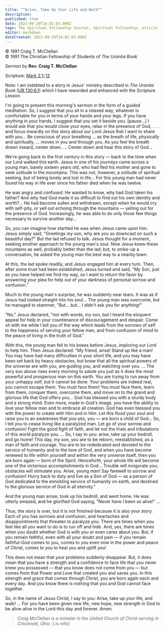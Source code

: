 ```yaml
---
title: "“Arise, Take Up Your Life and Walk”"
description: 
published: true
date: 2023-09-29T14:02:03.086Z
tags: The Spiritual Fellowship Journal, Spiritual Fellowship, article
editor: markdown
dateCreated: 2023-09-29T14:02:03.086Z
---
```


<p class="v-card v-sheet theme--light gray lighten-3 px-2">© 1991 Craig T. McClellan<br>© 1991 The Christian Fellowship of Students of <i>The Urantia Book</i></p>

Sermon by **Rev. Craig T. McClellan**

Scripture: [Mark 2:1-12](/en/Bible/Mark/2#v1)

Note: I am indebted to a story in Jesus' ministry described in _The Urantia Book_ ([UB 130:6.1](/en/The_Urantia_Book/130#p6_1)) which I have reworded and enhanced with the Scripture Lesson.

I'm going to present this morning's sermon in the form of a guided meditation. So, I suggest that you sit in a relaxed way, whatever is comfortable for you in terms of your hands and your legs. If you have anything in your hands, I suggest that you set it beside you. [pause...] I would ask that you would close your eyes, relax in the presence of God, . . . and focus inwardly on this story about our Lord Jesus that I want to share with you... Be conscious of your breathing ... as the breath of life, physically and spiritually, ... moves in you and through you. As you feel the breath drawn inward, center down. ... Center down and hear this story of God...

We're going back to the first century in this story — back to the time when our Lord walked this earth. Jesus in one of his journeys came across a young man, barely sixteen years old, who had fled his mother and gone to seek solitude in the mountains. This was not, however, a solitude of spiritual seeking, but of being lonely and lost in life... For this young man had never found his way in life ever since his father died when he was twelve.

He was angry and confused. He wanted to know, why had God taken his father? And why had God made it so difficult to find out his own identity and worth?... He had become sullen and withdrawn, except when he would cry with self-pity, or yell out echoing through the mountains — yelling out for the presence of God. Increasingly, he was able to do only those few things necessary to survive another day...

So, you can imagine how startled he was when Jesus came upon him. Jesus simply said, "Greetings my son, why are you so downcast on such a beautiful day?" But the lad refused to talk. Jesus thought for a moment, seeking another approach to the young man's soul. Now Jesus knew these mountains as well, probably better than the lad; but, to strike-up a conversation, he asked the young man the best way to a nearby town.

At this, the lad spoke readily, and Jesus engaged him at every turn. Then, after some trust had been established, Jesus turned and said, "My Son, just as you have helped me find my way, so I want to return the favor by answering your plea for help out of your darkness of personal sorrow and confusion."

Much to the young man's surprise, he was suddenly near tears. It was as if Jesus had looked straight into his soul... The young man was overcome, but he managed to stammer, "But... but... I didn't ask you for anything!"

"No," Jesus declared, "not with words, my son, but I heard the eloquent appeal for help in your countenance of discouragement and despair. Come sit with me while I tell you of the way which leads from the sorrows of self to the happiness of serving your fellow man, and from confusion of mind to the peace of living in the truth of God."

With this, the young man fell to his knees before Jesus, imploring our Lord to help him. Then Jesus declared: "My friend, arise! Stand up like a man! You may have had many difficulties in your short life, and you may have been set back by heavy obstacles, but know that all the spiritual powers of the universe are with you, are guiding you, and watching over you. ... The very sun above rises every morning to salute you just as it does the most powerful and prosperous man on this earth. You are trying to run away from your unhappy self, but it cannot be done. Your problems are indeed real, you cannot escape them. You must face them! You must face them, learn from them, conquer them, overcome them, and move on to the grand and glorious life that God offers you... God has blessed you with a sturdy body and a strong mind. Even more, made in God's image, you have the ability to love your fellow man and to embrace all creation. God has even blessed you with the power to create with Him and in Him. Let this flood your soul and raise you to an awareness that you-yes, you — are born a child of God... So, I tell you to cease living like a paralyzed man. Let go of your sorrow and confusion! Fight the good fight of faith, and let not the trials and tribulations of this world paralyze you. ... So, I say to you: arise, take up your bedroll, and go home! This day, my son, you are to be reborn, reestablished, as a man of faith and courage. You are to be rededicated and devoted to the service of humanity and to the love of God, and when you have become renewed to life within yourself and within the very universe itself, then you are born again — born of the Spirit. Henceforth, your whole life will become one of the victorious accomplishments in God... Trouble will invigorate you; obstacles will stimulate you. Arise, young man! Say farewell to sorrow and confusion! Hurry back to duty and live as a Son of God — as a person of God dedicated to the ennobling service of humanity on earth, and destined to the glorious service of God in all eternity."

And the young man arose, took up his bedroll, and went home. He was utterly amazed, and he glorified God saying, "Never have I been so alive!" ...

Thus, the story is over, but it is not finished-because it is also your story. Each of you has sorrows and confusion, and heartaches and disappointments that threaten to paralyze you. There are times when you feel like all you want to do is to run off and hide. And, yes, there are times when you doubt whether God is with you or even cares about you. But, if you remain faithful, even with all your doubt and pain — if you remain faithful-God comes to you, comes to you even now in the power and peace of Christ, comes to you to heal you and uplift you!

This does not mean that your problems suddenly disappear. But, it does mean that you have a strength and a confidence to face life that you never knew you possessed — that you know does not come from you — but comes from that Power and Love that created you and saves you. In this strength and grace that comes through Christ, you are born again each and every day. And you know there is nothing that you and God cannot face together.

So, in the name of Jesus Christ, I say to you: Arise, take up your life, and walk! ... For you have been given new life, new hope, new strength in God to be alive-alive in the Lord-this day and forever. Amen.

> _Craig McClellan is a minister in the United Church of Christ serving in Cincinnati, Ohio._
{.is-info}
